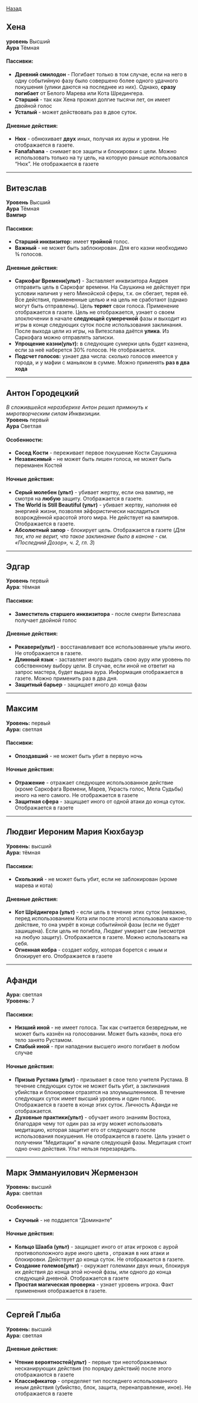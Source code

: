 [Назад](Readme.md)

## Хена
**уровень** Высший  
**Аура** Тёмная
#### Пассивки:
* **Древний смилодон** -  Погибает только в том случае, если на него в одну событийную фазу было совершено более одного удачного покушения (улики даются на последнее из них). Однако, **сразу погибает** от Белого Марева или Кота Шредингера.  
* **Старший** - так как Хена прожил долгие тысячи лет, он имеет двойной голос
* **Усталый** - может действовать раз в двое суток.

#### Дневные действия: 
* **Нюх** - обнюхивает **двух** иных, получая их ауры и уровни. Не отображается в газете. 
* **Fanafahana**  - снимает все защиты и блокировки с цели. Можно использовать только на ту цель, на которую раньше использовался “Нюх”. Не отображается в газете

---
## Витезслав
**Уровень** Высший  
**Аура** Тёмная  
**Вампир**
#### Пассивки:
* **Старший инквизитор:** имеет **тройной** голос.
* **Важный** - не может быть заблокирован. Для его казни необходимо ¾ голосов.

#### Дневные действия:
* **Саркофаг Времени(ульт)** - Заставляет инквизитора Андрея отправить цель в Саркофаг времени. На Саушкина не действует при условии наличия у него Минойской сферы, т.к. он сбегает, теряя её.  Все действия, примененные целью и на цель не сработают (однако могут быть отправлены). Цель **теряет** свои голоса. Применение отображается в газете. Цель не отображается, узнает о своем злоключении в начале **следующей сумеречной** фазы и  выходит из игры в конце следующих суток после использования заклинания. После выхода цели из игры, на Витезслава даётся **улика**. Из Cаркофага можно отправлять записки.
* **Упрощение казни(ульт):** в следующие сумерки цель будет казнена, если за неё наберется 30% голосов. Не отображается.
* **Подсчет голосов:** узнает два числа: сколько голосов имеется у города, и у мафии с маньяком в сумме. Можно применять **раз в два хода**

---
## Антон Городецкий
*В сложившейся неразберихе Антон решил примкнуть к миротворческим силам Инквизиции.*   
**Уровень** первый  
**Аура** Светлая  
#### Особенности:
* **Сосед Кости** - переживает первое покушение Кости Саушкина
* **Независимый** - не может быть лишен голоса, не может быть переманен Костей

#### Ночные действия:
* **Серый молебен (ульт)** - убивает жертву, если она вампир, не смотря на **любую** защиту. Отображается в газете.
* **The World is Still Beautiful (ульт)** - убивает жертву, наполняя её энергией жизни, позволяя эйфористически насладиться возрождённой красотой этого мира. Не действует на вампиров. Отображается в газете. 
* **Абсолютный запор** - блокирует цель. Отображается в газете (*Для тех, кто не верит, что такое заклинание было в каноне - см. «Последний Дозор», ч. 2, гл. 3*)

---
## Эдгар
**Уровень** первый  
**Аура**: тёмная  
#### Пассивки:
* **Заместитель старшего инквизитора** - после смерти Витезслава получает двойной голос

#### Дневные действия:
* **Рекавери(ульт)** - восстанавливает все использованные ульты иного. Не отображается в газете.
* **Длинный язык** - заставляет иного выдать свою ауру или уровень по собственному выбору цели. В случае, если иной не ответит на запрос мастера, будет выдана аура. Информация отображается в газете. Можно применить раз в два дня.
* **Защитный барьер** - защищает иного до конца фазы

---
## Максим
**Уровень:** первый  
**Аура:** светлая
#### Пассивки: 
* **Опоздавший** -  не может быть убит в первую ночь

#### Ночные действия:
* **Отражение** - отражает следующее использованное действие (кроме Саркофага Времени, Марев, Украсть голос, Мела Судьбы) иного на него самого. Не отображается в газете
* **Защитная сфера** - защищает иного от одной атаки до конца суток. Отображается в газете

---
## Людвиг Иероним Мария Кюхбауэр
**Уровень:** высший  
**Аура:** тёмная  
#### Пассивки:
* **Скользкий** - не может быть убит, если не заблокирован (кроме марева и кота)

#### Дневные действия:
* **Кот Шрёдингера (ульт)** - если цель в течение этих суток (неважно, перед использованием Кота или после этого) использовала  какое-то действие, то она умрёт в конце событийной фазы (если не будет зашищена). Если цель не погибла, Людвиг умирает сам (несмотря на любую защиту). Отображается в газете. Можно использовать на себя.
* **Огненная кобра**   - создает кобру, которая борется с иным и блокирует его. Отображается в газете

---
## Афанди
**Аура:** светлая  
**Уровень:** 7  
#### Пассивки: 
* **Низший иной** - не имеет голоса. Так как считается безвредным, не может быть казнён на голосовании. Может быть казнён, пока его тело занято Рустамом.
* **Слабый иной** - при нападении высшего иного погибает в любом случае

#### Ночные действия:
* **Призыв Рустама (ульт)** - призывает в свое тело учителя Рустама. В течение следующих суток не может быть убит, а заклинания убийства  и блокировки отразятся на злоумышленников. В  течение следующих суток имеет высший уровень и один голос. Отображается в газете в конце этих суток. Личность Афанди не отображается.
* **Духовные практики(ульт)** - обучает иного знаниям Востока, благодаря чему тот один раз за игру может использовать  медитацию, которая защитит его от следующего после использования покушения. Не отображается в газете. Цель узнает о получении “Медитации” в начале следующей фазы. Медитация стоит одно очко действия. Ульт нельзя перезарядить.

---
## Марк Эммануилович Жермензон 
**Уровень:** высший   
**Аура:** светлая  
#### Особенность:
* **Скучный**  - не поддается “Доминанте”  

#### Ночные действия:
* **Кольцо Шааба (ульт)** - защищает иного от атак игроков с аурой противоположного ауре иного цвета , отражая в них атаки и блокировки. Действует до конца суток. Не отображается в газете.
* **Создание големов(ульт)** - окружает големами  двух иных, блокируя их действия до конца этой ночной фазы, или одного до конца следующей дневной.  Отображается в газете
* **Простая магическая проверка** - узнает уровень игрока. Факт применения отображается в газете.

---
## Сергей Глыба
**Уровень:** высший  
**Аура:** светлая
#### Дневные действия:
* **Чтение вероятностей(ульт)** - первые три неотображаемых несканирующих действия (по порядку действий) после этого отображаются в газете
* **Классификатор** - определяет  тип последнего использованного иным действия (убийство, блок, защита, перенаправление, иное). Не отображается в газете

